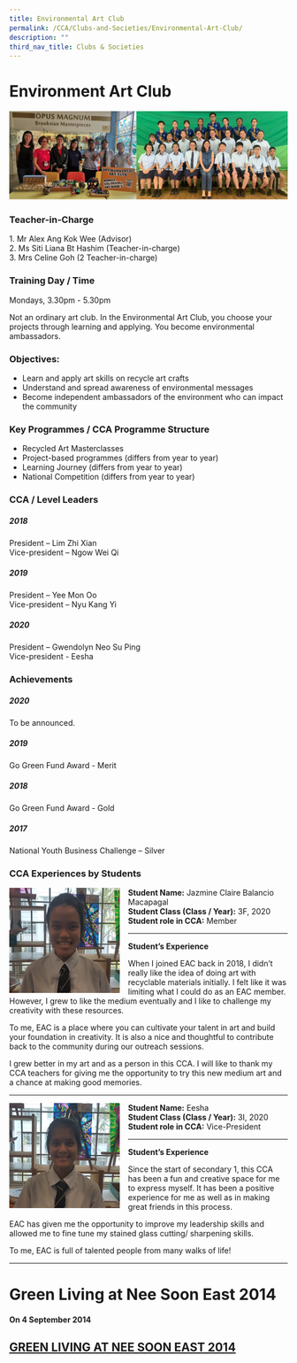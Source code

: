 ```yaml
---
title: Environmental Art Club
permalink: /CCA/Clubs-and-Societies/Environmental-Art-Club/
description: ""
third_nav_title: Clubs & Societies
---
```

Environment Art Club
====================
![](/images/artclub.png)

### Teacher-in-Charge

1. Mr Alex Ang Kok Wee (Advisor)  
2. Ms Siti Liana Bt Hashim (Teacher-in-charge)  
3. Mrs Celine Goh (2 Teacher-in-charge)

### Training Day / Time

Mondays, 3.30pm - 5.30pm  
  
Not an ordinary art club. In the Environmental Art Club, you choose your projects through learning and applying. You become environmental ambassadors.

### Objectives:

*   Learn and apply art skills on recycle art crafts
*   Understand and spread awareness of environmental messages
*   Become independent ambassadors of the environment who can impact the community

### Key Programmes / CCA Programme Structure


*   Recycled Art Masterclasses
*   Project-based programmes (differs from year to year)
*   Learning Journey (differs from year to year)
*   National Competition (differs from year to year)

### CCA / Level Leaders

##### 2018

President – Lim Zhi Xian  
Vice-president – Ngow Wei Qi  
  

##### 2019

President – Yee Mon Oo  
Vice-president – Nyu Kang Yi  
  

##### 2020

President – Gwendolyn Neo Su Ping  
Vice-president - Eesha

### Achievements

##### 2020

To be announced.  
  

##### 2019

Go Green Fund Award - Merit  
  

##### 2018

Go Green Fund Award - Gold  
  

##### 2017

National Youth Business Challenge – Silver

### CCA Experiences by Students

<img src="/images/EAC%208.png" style="width:200px;height:190px;margin-right:15px;" align = "left">  


<b>Student Name:</b> Jazmine Claire Balancio Macapagal <br>
<b>Student Class (Class / Year):</b> 3F, 2020 <br>
<b>Student role in CCA:</b> Member

----
<b>Student’s Experience</b>

  

When I joined EAC back in 2018, I didn’t really like the idea of doing art with recyclable materials initially. I felt like it was limiting what I could do as an EAC member. However, I grew to like the medium eventually and I like to challenge my creativity with these resources.

  

To me, EAC is a place where you can cultivate your talent in art and build your foundation in creativity. It is also a nice and thoughtful to contribute back to the community during our outreach sessions.

  

I grew better in my art and as a person in this CCA. I will like to thank my CCA teachers for giving me the opportunity to try this new medium art and a chance at making good memories.

----

<img src="/images/EAC%209.png" style="width:200px;height:190px;margin-right:15px;" align = "left">

<b>Student Name:</b> Eesha <br>
<b>Student Class (Class / Year):</b> 3I, 2020 <br>
<b>Student role in CCA:</b> Vice-President

---

<b>Student’s Experience</b>

  

Since the start of secondary 1, this CCA has been a fun and creative space for me to express myself. It has been a positive experience for me as well as in making great friends in this process.

  

EAC has given me the opportunity to improve my leadership skills and allowed me to fine tune my stained glass cutting/ sharpening skills.

  

To me, EAC is full of talented people from many walks of life!

-----


Green Living at Nee Soon East 2014
==================================

#### On 4 September 2014




## [GREEN LIVING AT NEE SOON EAST 2014](/Green-Living-at-Nee-Soon-East-2014/permalink/)